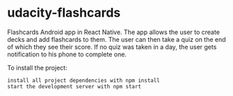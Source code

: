 # udacity-flashcards

Flashcards  Android app in React Native. The app allows the user to create decks and add flashcards to them. The user can then take a quiz on the end of which they see their score. If no quiz was taken in a day, the user gets notification to his phone to complete one. 

To install the project:

    install all project dependencies with npm install
    start the development server with npm start

